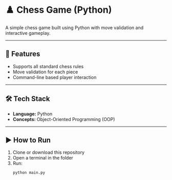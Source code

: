# ♟️ Chess Game (Python)

A simple chess game built using Python with move validation and interactive gameplay.

---

## 🧩 Features
- Supports all standard chess rules
- Move validation for each piece
- Command-line based player interaction

---

## 🛠️ Tech Stack
- **Language:** Python  
- **Concepts:** Object-Oriented Programming (OOP)

---

## ▶️ How to Run
1. Clone or download this repository  
2. Open a terminal in the folder  
3. Run:
   ```bash
   python main.py
